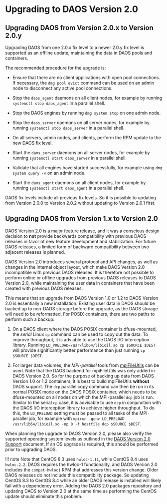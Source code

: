 # Upgrading to DAOS Version 2.0


## Upgrading DAOS from Version 2.0.x to Version 2.0.y

Upgrading DAOS from one 2.0.x fix level to a newer 2.0.y fix level is
supported as an offline update, maintaining the data in DAOS pools and
containers.

The recommended procedure for the upgrade is:

- Ensure that there are no client applications with open pool connections.
  If necessary, the `dmg pool evict` command can be used on an admin node
  to disconnect any active pool connections.

- Stop the `daos_agent` daemons on all client nodes,
  for example by running `systemctl stop daos_agent` in a parallel shell.

- Stop the DAOS engines by running `dmg system stop` on one admin node.

- Stop the `daos_server` daemons on all server nodes,
  for example by running `systemctl stop daos_server` in a parallel shell.

- On all servers, admin nodes, and clients,
  perform the RPM update to the new DAOS fix level.

- Start the `daos_server` daemons on all server nodes,
  for example by running `systemctl start daos_server` in a parallel shell.

- Validate that all engines have started successfully,
  for example using `dmg system query -v` on an admin node.

- Start the `daos_agent` daemons on all client nodes,
  for example by running `systemctl start daos_agent` in a parallel shell.

DAOS fix levels include all previous fix levels. So it is possible to updating
from Version 2.0.0 to Version 2.0.2 without updating to Version 2.0.1 first.


## Upgrading DAOS from Version 1.x to Version 2.0

DAOS Version 2.0 is a major feature release, and it was a conscious
design decision to **not** provide backwards compatibility with previous
DAOS releases in favor of new feature development and stabilization.
For future DAOS releases, a limited form of backward compatibility
between two adjacent releases is planned.

DAOS Version 2.0 introduces several protocol and API changes,
as well as changes in the internal object layout,
which make DAOS Version 2.0 incompatible with previous DAOS releases.
It is therefore not possible to perform online or offline upgrades from
previous DAOS releases to DAOS Version 2.0, while maintaining the user
data in containers that have been created with previous DAOS releases.

This means that an upgrade from DAOS Version 1.0 or 1.2 to
DAOS Version 2.0 is essentially a new installation.
Existing user data in DAOS should be backed up to non-DAOS storage
before the upgrade, as the DAOS storage will need to be reformatted.
For POSIX containers, there are two paths to perform such a backup:

1. On a DAOS client where the DAOS POSIX container is dfuse-mounted,
the _serial_ Linux `cp` command can be used to copy out the data.
To improve throughput, it is adviable to use the DAOS I/O interception library.
Running `LD_PRELOAD=/usr/lib64/libioil.so cp $SOURCE $DEST` will provide
significantly better performance than just running `cp $SOURCE $DEST`.

2. For larger data volumes, the _MPI-parallel_ tools from
[mpiFileUtils](https://hpc.github.io/mpifileutils/) can be used.
Note that the DAOS backend for mpiFileUtils was only added in
DAOS Version 2.0. So for the purpose of backing up data from
DAOS Version 1.0 or 1.2 containers, it is best to build mpiFileUtils
**without** DAOS support. The `dcp` parallel copy command can then be run
in its normal POSIX mode on the DAOS POSIX container, which needs to be
dfuse-mounted on all nodes on which the MPI-parallel `dcp` job is run.
Similar to the serial `cp` case, it is advisable to use `dcp` in conjunction
with the DAOS I/O interception library to achieve higher throughput.
To do this, the `LD_PRELOAD` setting must be passed to all tasks
of the MPI-parallel job, for example with
`mpirun -genv LD_PRELOAD /usr/lib64/libioil.so -np 8 -f hostfile dcp $SOURCE $DEST`.

When planning the upgrade to DAOS Version 2.0, please also verify the supported
operating system levels as outlined in the
[DAOS Version 2.0 Support](./support_matrix.md) document.
If an OS upgrade is required, this should be performed prior to upgrading DAOS.

!!! note
    Note that CentOS 8.3 uses `hwloc-1.11`, while CentOS 8.4 uses `hwloc-2.2`.
    DAOS requires the hwloc-1 functionality, and DAOS Version 2.0 includes the
    `compat-hwloc1` RPM that addresses this version change. Older DAOS releases
    do not include this compatibility package. So updating CentOS 8.3 to
    CentOS 8.4 while an older DAOS release is installed will likely fail with
    a dependency error. Adding the DAOS 2.0 packages repository and updating
    DAOS to Version 2.0 at the same time as performing the CentOS update
    should eliminate this problem.
